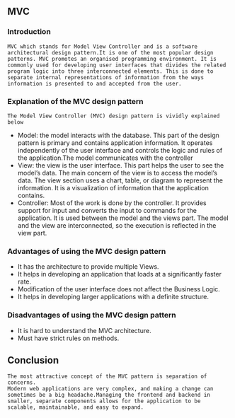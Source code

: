 ## MVC
### Introduction
    MVC which stands for Model View Controller and is a software architectural design pattern.It is one of the most popular design patterns. MVC promotes an organised programming environment. It is commonly used for developing user interfaces that divides the related program logic into three interconnected elements. This is done to separate internal representations of information from the ways information is presented to and accepted from the user.

### Explanation of the MVC design pattern
    The Model View Controller (MVC) design pattern is vividly explained below
   * Model: the model interacts with the database. This part of the design pattern is primary and contains application information. It operates independently of the user interface and controls the logic and rules of the application.The model communicates with the controller
   * View: the view is the user interface. This part helps the user to see the model’s data. The main concern of the view is to access the model’s data. The view section uses a chart, table, or diagram to represent the information. It is a visualization of information that the application contains.
   * Controller: Most of the work is done by the controller. It provides support for input and converts the input to commands for the application. It is used between the model and the views part. The model and the view are interconnected, so the execution is reflected in the view part.

### Advantages of using the MVC design pattern
   * It has the architecture to provide multiple Views.
   * It helps in developing an application that loads at a significantly faster rate.
   * Modification of the user interface does not affect the Business Logic.
   * It helps in developing larger applications with a definite structure.

### Disadvantages of using the MVC design pattern
   * It is hard to understand the MVC architecture.
   * Must have strict rules on methods.

## Conclusion
    The most attractive concept of the MVC pattern is separation of concerns.
    Modern web applications are very complex, and making a change can sometimes be a big headache.Managing the frontend and backend in smaller, separate components allows for the application to be scalable, maintainable, and easy to expand.